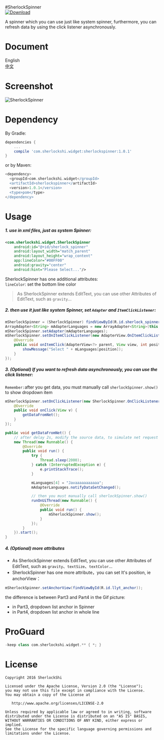 #SherlockSpinner  
[ ![Download](https://api.bintray.com/packages/sherlockshi/android-widgets/SherlockSpinner/images/download.svg) ](https://bintray.com/sherlockshi/android-widgets/SherlockSpinner/_latestVersion)

A spinner which you can use just like system spinner, furthermore, you can refresh data by using the click listener asynchronously.

# Document
English  
[中文](./README_cn.md)

# Screenshot
![SherlockSpinner](http://7xlpfl.com1.z0.glb.clouddn.com/sherlockshi/2016-11-20-demo3.gif)

# Dependency
By Gradle:
```groovy
dependencies {
    ...
    compile 'com.sherlockshi.widget:sherlockspinner:1.0.1'
}
```

or by Maven:
```groovy
<dependency>
  <groupId>com.sherlockshi.widget</groupId>
  <artifactId>sherlockspinner</artifactId>
  <version>1.0.1</version>
  <type>pom</type>
</dependency>
```


# Usage
##### 1. use in xml files, just as system Spinner:
```xml
<com.sherlockshi.widget.SherlockSpinner
    android:id="@+id/sherlock_spinner"
    android:layout_width="match_parent"
    android:layout_height="wrap_content"
    app:lineColor="#00FF00"
    android:gravity="center"
    android:hint="Please Select..."/>
```

SherlockSpinner has one additional attributes:  
`lineColor`: set the bottom line color  
> As SherlockSpinner extends EditText, you can use other Attributes of EditText, such as `gravity`...

##### 2. then use it just like system Spinner, set `Adapter` and `ItemClickListener`:
```java
mSherlockSpinner = (SherlockSpinner) findViewById(R.id.sherlock_spinner);
ArrayAdapter<String> mAdapterLanguages = new ArrayAdapter<String>(this, android.R.layout.simple_list_item_1, mLanguages);
mSherlockSpinner.setAdapter(mAdapterLanguages);
mSherlockSpinner.setOnItemClickListener(new AdapterView.OnItemClickListener() {
    @Override
    public void onItemClick(AdapterView<?> parent, View view, int position, long id) {
        showMessage("Select " + mLanguages[position]);
    }
});
```

##### 3. (Optional) If you want to refresh data asynchronously, you can use the click listener:
`Remember:`after you get data, you must manually call `sherlockSpinner.show()` to show dropdown item

```java
mSherlockSpinner.setOnClickListener(new SherlockSpinner.OnClickListener() {
    @Override
    public void onClick(View v) {
        getDataFromNet();
    }
});

public void getDataFromNet() {
    // after delay 2s, modify the source data, to simulate net request
    new Thread(new Runnable() {
        @Override
        public void run() {
            try {
                Thread.sleep(2000);
            } catch (InterruptedException e) {
                e.printStackTrace();
            }

            mLanguages[4] = "Javaaaaaaaaaaa";
            mAdapterLanguages.notifyDataSetChanged();

            // then you must manually call sherlockSpinner.show()
            runOnUiThread(new Runnable() {
                @Override
                public void run() {
                    mSherlockSpinner.show();
                }
            });
        }
    }).start();
}
```

##### 4. (Optional) more attributes
- As SherlockSpinner extends EditText, you can use other Attributes of EditText, such as `gravity`、`textSize`、`textColor`...
- SherlockSpinner has one more attribute，you can set It's position, ie anchorView：

```java
mSherlockSpinner.setAnchorView(findViewById(R.id.llyt_anchor));
```

the difference is between Part3 and Part4 in the Gif picture: 

- in Part3, dropdown list anchor in Spinner
- in Part4, dropdown list anchor in whole line

# ProGuard
```groovy
-keep class com.sherlockshi.widget.** { *; }
```

# License
```
Copyright 2016 SherlockShi

Licensed under the Apache License, Version 2.0 (the "License");
you may not use this file except in compliance with the License.
You may obtain a copy of the License at

   http://www.apache.org/licenses/LICENSE-2.0

Unless required by applicable law or agreed to in writing, software
distributed under the License is distributed on an "AS IS" BASIS,
WITHOUT WARRANTIES OR CONDITIONS OF ANY KIND, either express or implied.
See the License for the specific language governing permissions and
limitations under the License.
```